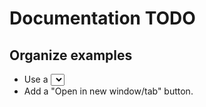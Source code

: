 Documentation TODO
==================

Organize examples
-----------------

  * Use a <select> combo-box to switch between available examples in iframe.
  * Add a "Open in new window/tab" button.


